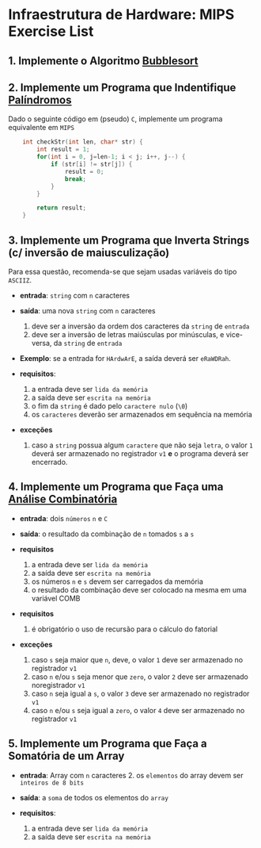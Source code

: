 # Infraestrutura de Hardware: MIPS Exercise List

## 1. Implemente o Algoritmo [Bubblesort](https://www.geeksforgeeks.org/bubble-sort/)

## 2. Implemente um Programa que Indentifique [Palíndromos](https://www.geeksforgeeks.org/c-program-check-given-string-palindrome/)

Dado o seguinte código em (pseudo) `C`, implemente um programa equivalente em `MIPS`

```C
    int checkStr(int len, char* str) {
        int result = 1;
        for(int i = 0, j=len-1; i < j; i++, j--) {
            if (str[i] != str[j]) {
                result = 0;
                break;
            }
        }

        return result;
    }
```

## 3. Implemente um Programa que Inverta Strings (c/ inversão de maiusculização)

Para essa questão, recomenda-se que sejam usadas variáveis do tipo `ASCIIZ`.

* **entrada**: `string` com `n` caracteres

* **saída**: uma nova `string` com `n` caracteres
    1. deve ser a inversão da ordem dos caracteres da `string` de `entrada`
    2. deve ser a inversão de letras maiúsculas por minúsculas, e vice-versa, da `string` de `entrada`

* **Exemplo**: se a entrada for `HArdwArE`, a saída deverá ser `eRaWDRah`.

* **requisitos**:
    1. a entrada deve ser `lida da memória`
    2. a saída deve ser `escrita na memória`
    3. o fim da `string` é dado pelo `caractere nulo` (`\0`)
    4. os `caracteres` deverão ser armazenados em sequência na memória

* **exceções**
    1. caso a `string` possua algum `caractere` que não seja `letra`, o valor `1` deverá ser armazenado no registrador `v1` **e** o programa deverá ser encerrado.

## 4. Implemente um Programa que Faça uma [Análise Combinatória](https://www.geeksforgeeks.org/print-all-possible-combinations-of-r-elements-in-a-given-array-of-size-n/)

* **entrada**: dois `números` `n`​ e `​C`​

* **saída**: o resultado da combinação de `​n​` tomados ​`s`​ a `s`​

* **requisitos**
    1. a entrada deve ser `lida da memória`
    2. a saída deve ser `escrita na memória`
    3. os números `​n`​ e `​s`​ devem ser carregados da memória
    4. o resultado da combinação deve ser colocado na mesma em uma variável COMB

* **requisitos**
    1. é obrigatório o uso de recursão para o cálculo do fatorial

* **exceções**
    1. caso ​`s` ​​seja maior que​​ `n`​, deve, o ​valor `1​` deve ser armazenado no ​registrador​​ `v1`
    2. caso `​n` e/ou `s` seja menor que `zero​`, o valor `2`​ deve ser armazenado no​ registrador `v1`​
    3. caso `​n` seja igual a `s`​, o ​valor `3`​ deve ser armazenado no ​registrador `v1`​
    4. caso `​n` e/ou `s` seja igual a `zero​`, o ​valor `4`​ deve ser armazenado no ​registrador `v1​`

## 5. Implemente um Programa que Faça a Somatória de um Array

* **entrada**: Array com `n` caracteres
    2. os `elementos` do array devem ser `inteiros de 8 bits`

* **saída**: a `soma` de todos os elementos do `array`

* **requisitos**:
    1. a entrada deve ser `lida da memória`
    2. a saída deve ser `escrita na memória`
